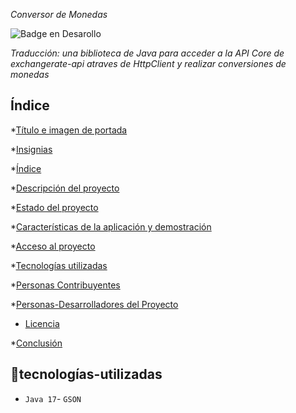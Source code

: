 <em> Conversor de Monedas </em>

 ![Badge en Desarollo](https://img.shields.io/badge/STATUS-EN%20DESAROLLO-green)

 *Traducción: una biblioteca de Java para acceder a la API Core de exchangerate-api atraves de HttpClient y realizar conversiones de monedas*

 ## Índice

*[Título e imagen de portada](#Título-e-imagen-de-portada)

*[Insignias](#insignias)

*[Índice](#índice)

*[Descripción del proyecto](#descripción-del-proyecto)

*[Estado del proyecto](#Estado-del-proyecto)

*[Características de la aplicación y demostración](#Características-de-la-aplicación-y-demostración)

*[Acceso al proyecto](#acceso-proyecto)

*[Tecnologías utilizadas](#tecnologías-utilizadas)

*[Personas Contribuyentes](#personas-contribuyentes)

*[Personas-Desarrolladores del Proyecto](#personas-desarrolladores)

* [Licencia](#licencia)

*[Conclusión](#conclusión)

## :hammer:tecnologías-utilizadas

- `Java 17`- `GSON`
